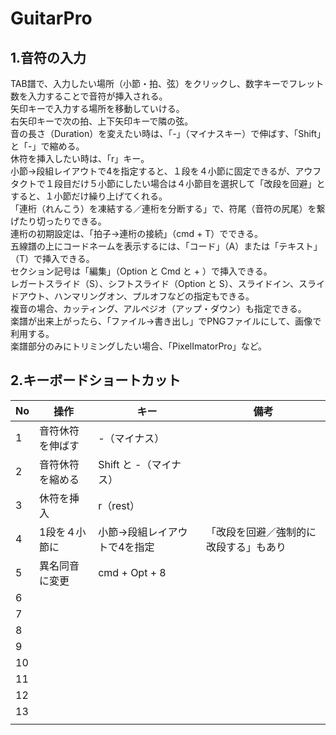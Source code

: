 # GuitarPro
## 1.音符の入力
TAB譜で、入力したい場所（小節・拍、弦）をクリックし、数字キーでフレット数を入力することで音符が挿入される。  
矢印キーで入力する場所を移動していける。  
右矢印キーで次の拍、上下矢印キーで隣の弦。  
音の長さ（Duration）を変えたい時は、「-」（マイナスキー）で伸ばす、「Shift」と「-」で縮める。  
休符を挿入したい時は、「r」キー。  
小節→段組レイアウトで4を指定すると、１段を４小節に固定できるが、アウフタクトで１段目だけ５小節にしたい場合は４小節目を選択して「改段を回避」とすると、１小節だけ繰り上げてくれる。  
「連桁（れんこう）を凍結する／連桁を分断する」で、符尾（音符の尻尾）を繋げたり切ったりできる。  
連桁の初期設定は、「拍子→連桁の接続」（cmd + T）でできる。  
五線譜の上にコードネームを表示するには、「コード」（A）または「テキスト」（T）で挿入できる。  
セクション記号は「編集」（Option と Cmd と + ）で挿入できる。  
レガートスライド（S）、シフトスライド（Option と S）、スライドイン、スライドアウト、ハンマリングオン、プルオフなどの指定もできる。  
複音の場合、カッティング、アルペジオ（アップ・ダウン）も指定できる。  
楽譜が出来上がったら、「ファイル→書き出し」でPNGファイルにして、画像で利用する。  
楽譜部分のみにトリミングしたい場合、「PixelImatorPro」など。  
  
## 2.キーボードショートカット
|No|操作|キー|備考|
|--|--|--|--|
|1|音符休符を伸ばす|-（マイナス）||
|2|音符休符を縮める|Shift と -（マイナス）||
|3|休符を挿入|r（rest）||
|4|1段を４小節に|小節→段組レイアウトで4を指定|「改段を回避／強制的に改段する」もあり|
|5|異名同音に変更|cmd + Opt + 8||
|6||||
|7||||
|8||||
|9||||
|10||||
|11||||
|12||||
|13||||
|||||
